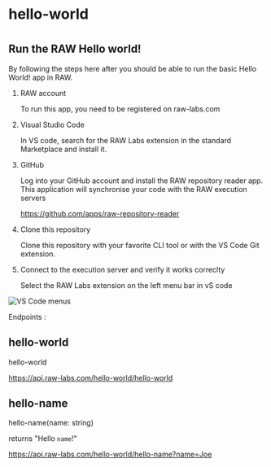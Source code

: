 # hello-world
# 

## Run the RAW Hello world!

By following the steps here after you should be able to run the basic Hello World! app in RAW.

1. RAW account<p>
To run this app, you need to be registered on raw-labs.com
2. Visual Studio Code<p>
In VS code, search for the RAW Labs extension in the standard Marketplace and install it.
3. GitHub<p>
Log into your GitHub account and install the RAW repository reader app. This application will synchronise your code with the RAW execution servers<p>
https://github.com/apps/raw-repository-reader
4. Clone this repository<p>
Clone this repository with your favorite CLI tool or with the VS Code Git extension. 
5. Connect to the execution server and verify it works correclty<p>
Select the RAW Labs extension on the left menu bar in vS code 

![VS Code menus](https://github.com/raw-labs/hello-world/images/screen1.png)



Endpoints :
## hello-world
hello-world

https://api.raw-labs.com/hello-world/hello-world

## hello-name
hello-name(name: string)<p>
returns "Hello `name`!"

https://api.raw-labs.com/hello-world/hello-name?name=Joe

